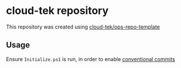 # cloud-tek repository

This repository was created using [cloud-tek/ops-repo-template](https://github.com/cloud-tek/ops-repo-template)

## Usage

Ensure `Initialize.ps1` is run, in order to enable [conventional commits](https://www.conventionalcommits.org/en/v1.0.0/)